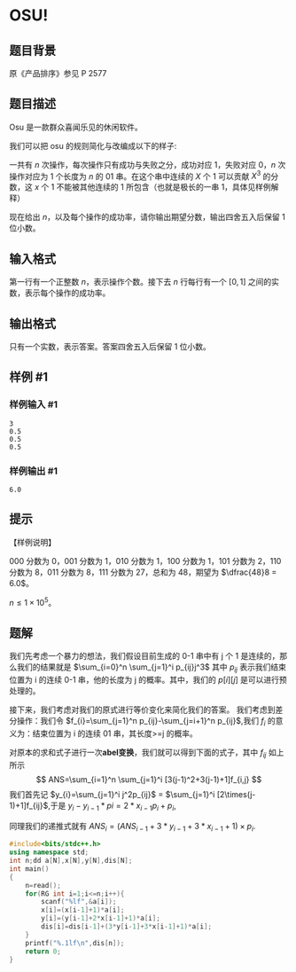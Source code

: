 # OSU!

## 题目背景

原《产品排序》参见 P 2577

## 题目描述

Osu 是一款群众喜闻乐见的休闲软件。 

我们可以把 osu 的规则简化与改编成以下的样子: 

一共有 $n$ 次操作，每次操作只有成功与失败之分，成功对应 $1$，失败对应 $0$，$n$ 次操作对应为 $1$ 个长度为 $n$ 的 01 串。在这个串中连续的  $X$ 个 $1$ 可以贡献 $X^3$ 的分数，这 $x$ 个 $1$ 不能被其他连续的 $1$ 所包含（也就是极长的一串 $1$，具体见样例解释） 

现在给出 $n$，以及每个操作的成功率，请你输出期望分数，输出四舍五入后保留 $1$ 位小数。

## 输入格式

第一行有一个正整数 $n$，表示操作个数。接下去 $n$ 行每行有一个 $[0,1]$ 之间的实数，表示每个操作的成功率。

## 输出格式

只有一个实数，表示答案。答案四舍五入后保留 $1$ 位小数。

## 样例 #1

### 样例输入 #1

```
3 
0.5 
0.5 
0.5
```

### 样例输出 #1

```
6.0
```

## 提示

【样例说明】

$000$ 分数为 $0$，$001$ 分数为 $1$，$010$ 分数为 $1$，$100$ 分数为 $1$，$101$ 分数为 $2$，$110$ 分数为 $8$，$011$ 分数为 $8$，$111$ 分数为 $27$，总和为 $48$，期望为 $\dfrac{48}8 = 6.0$。

$n \leq 1 \times 10 ^ 5$。

## 题解
我们先考虑一个暴力的想法，我们假设目前生成的 0-1 串中有 j 个 1 是连续的，那么我们的结果就是
	$\sum_{i=0}^n \sum_{j=1}^i p_{ij}j^3$ 其中 $p_{ij}$ 表示我们结束位置为 i 的连续 0-1 串，他的长度为 j 的概率。其中，我们的 $p[i][j]$ 是可以进行预处理的。

接下来，我们考虑对我们的原式进行等价变化来简化我们的答案。
我们考虑到差分操作：我们令 $f_{i}=\sum_{j=1}^n p_{ij}-\sum_{j=i+1}^n p_{ij}$,我们 $f_{i}$ 的意义为：结束位置为 i 的连续 01 串，其长度>=j 的概率。



对原本的求和式子进行一次**abel变换**，我们就可以得到下面的式子，其中 $f_{ij}$ 如上所示
$$
ANS=\sum_{i=1}^n \sum_{j=1}^i [3(j-1)^2+3(j-1)+1]f_{i,j}
$$
我们首先记 $y_{i}=\sum_{j=1}^i j^2p_{ij}$ = $\sum_{j=1}^i [2\times(j-1)+1]f_{ij}$,于是 
$y_{i}-y_{i-1}*pi=2*x_{i-1}p_{i}+p_{i}$,

同理我们的递推式就有
$ANS_{i}=(ANS_{i-1}+3*y_{i-1}+3*x_{i-1}+1)\times p_{i}$.


```cpp
#include<bits/stdc++.h>
using namespace std;
int n;dd a[N],x[N],y[N],dis[N];
int main()
{
    n=read();
    for(RG int i=1;i<=n;i++){
        scanf("%lf",&a[i]);
        x[i]=(x[i-1]+1)*a[i];
        y[i]=(y[i-1]+2*x[i-1]+1)*a[i];
        dis[i]=dis[i-1]+(3*y[i-1]+3*x[i-1]+1)*a[i];
    }
    printf("%.1lf\n",dis[n]);
    return 0;
}
```